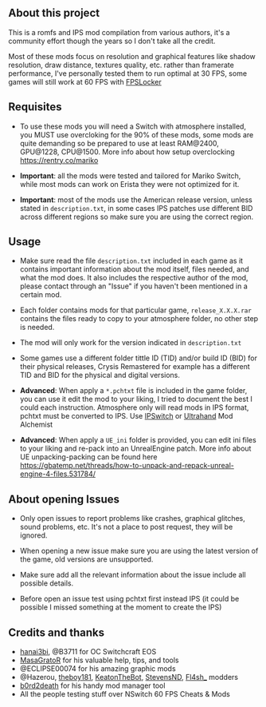 ## About this project

This is a romfs and IPS mod compilation from various authors, it's a community effort though the years so I don't take all the credit.

Most of these mods focus on resolution and graphical features like shadow resolution, draw distance, textures quality, etc. rather than framerate performance, I've personally tested them to run optimal at 30 FPS, some games will still work at 60 FPS with [FPSLocker](https://github.com/masagrator/FPSLocker)

## Requisites

* To use these mods you will need a Switch with atmosphere installed, you MUST use overcloking for the 90% of these mods, some mods are quite demanding so be prepared to use at least RAM@2400, GPU@1228, CPU@1500. More info about how setup overclocking https://rentry.co/mariko

* **Important**: all the mods were tested and tailored for Mariko Switch, while most mods can work on Erista they were not optimized for it.

* **Important**: most of the mods use the American release version, unless stated in `description.txt`, in some cases IPS patches use different BID across different regions so make sure you are using the correct region.

## Usage

* Make sure read the file `description.txt` included in each game as it contains important information about the mod itself, files needed, and what the mod does. It also includes the respective author of the mod, please contact through an "Issue" if you haven't been mentioned in a certain mod.

* Each folder contains mods for that particular game, `release_X.X.X.rar` contains the files ready to copy to your atmosphere folder, no other step is needed.

* The mod will only work for the version indicated in `description.txt`

* Some games use a different folder tittle ID (TID) and/or build ID (BID) for their physical releases, Crysis Remastered for example has a different TID and BID for the physical and digital versions.

* **Advanced**: When apply a `*.pchtxt` file is included in the game folder, you can use it edit the mod to your liking, I tried to document the best I could each instruction. Atmosphere only will read mods in IPS format, pchtxt must be converted to IPS. Use [IPSwitch](https://github.com/3096/ipswitch) or [Ultrahand](https://github.com/ppkantorski/Ultrahand-Overlay) Mod Alchemist

* **Advanced**: When apply a `UE_ini` folder is provided, you can edit ini files to your liking and re-pack into an UnrealEngine patch.
More info about UE unpacking-packing can be found here https://gbatemp.net/threads/how-to-unpack-and-repack-unreal-engine-4-files.531784/

## About opening Issues

* Only open issues to report problems like crashes, graphical glitches, sound problems, etc. It's not a place to post request, they will be ignored.

* When opening a new issue make sure you are using the latest version of the game, old versions are unsupported.

* Make sure add all the relevant information about the issue include all possible details.

* Before open an issue test using pchtxt first instead IPS (it could be possible I missed something at the moment to create the IPS)

## Credits and thanks

- [hanai3bi](https://github.com/hanai3Bi), @B3711 for OC Switchcraft EOS
- [MasaGratoR](https://github.com/masagrator) for his valuable help, tips, and tools
- @ECLIPSE00074 for his amazing graphic mods
- @Hazerou, [theboy181](https://github.com/theboy181), [KeatonTheBot](https://github.com/KeatonTheBot), [StevensND](https://github.com/StevensND), [Fl4sh_](https://github.com/Fl4sh9174) modders 
- [b0rd2death](https://github.com/ppkantorski) for his handy mod manager tool
- All the people testing stuff over NSwitch 60 FPS Cheats & Mods
